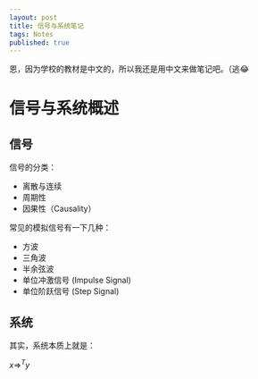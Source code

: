 ```yaml
---
layout: post
title: 信号与系统笔记
tags: Notes
published: true
---
```



恩，因为学校的教材是中文的，所以我还是用中文来做笔记吧。（逃😂

# 信号与系统概述
  
## 信号

信号的分类：
- 离散与连续
- 周期性
- 因果性（Causality）

常见的模拟信号有一下几种：
- 方波
- 三角波
- 半余弦波
- 单位冲激信号 (Impulse Signal)
- 单位阶跃信号 (Step Signal)

## 系统

其实，系统本质上就是：

$x \Rightarrow^{T} y$